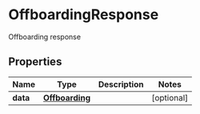 

# OffboardingResponse

Offboarding response

## Properties

| Name | Type | Description | Notes |
|------------ | ------------- | ------------- | -------------|
|**data** | [**Offboarding**](Offboarding.md) |  |  [optional] |



